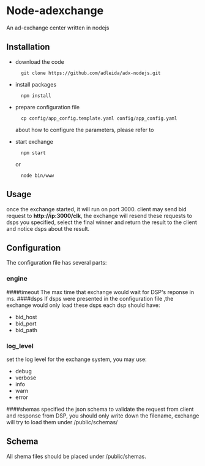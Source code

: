 Node-adexchange
===
An ad-exchange center written in nodejs
## Installation
* download the code
 
        git clone https://github.com/adleida/adx-nodejs.git

* install packages

        npm install
        
* prepare configuration file

        cp config/app_config.template.yaml config/app_config.yaml
    
    about how to configure the parameters, please refer to 
* start exchange

        npm start
    or
    
        node bin/www
        
## Usage

once the exchange started, it will run on port 3000. client may send bid request to **http://ip:3000/clk**, the exchange will resend these requests to dsps you specified, select the final winner and return the result to the client and notice dsps about the result.

## Configuration
The configuration file has several parts:
### engine
####timeout
The max time that exchange would wait for DSP's reponse in ms.
####dsps
If dsps were presented in the configuration file ,the exchange would only load these dsps
each dsp should have:

* bid_host
* bid_port
* bid_path

### log_level
set the log level for the exchange system, you may use:

* debug
* verbose
* info
* warn
* error

####shemas
specified the json schema to validate the request from client and response from DSP, you should only write down the filename, exchange will try to load them under /public/schemas/

## Schema
All shema files should be placed under /public/shemas.
